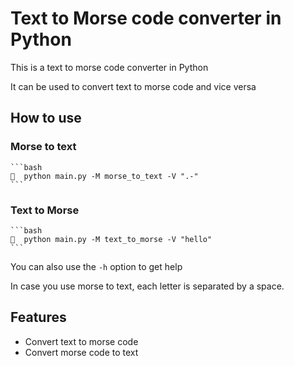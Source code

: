 # Text to Morse code converter in Python

This is a text to morse code converter in Python

It can be used to convert text to morse code and vice versa

## How to use

### Morse to text

    ```bash
    🚀  python main.py -M morse_to_text -V ".-"
    ```

### Text to Morse

    ```bash
    🚀  python main.py -M text_to_morse -V "hello"
    ```

You can also use the `-h` option to get help

In case you use morse to text, each letter is separated by a space.

## Features

- Convert text to morse code
- Convert morse code to text

